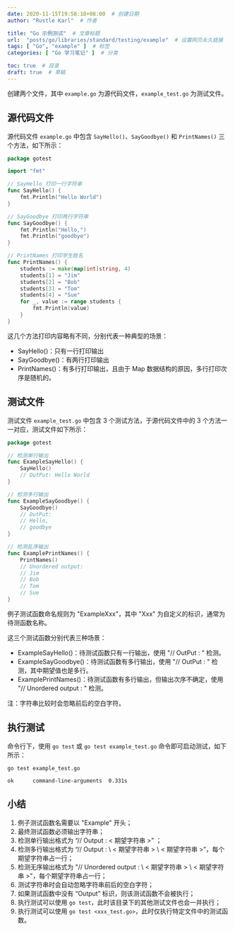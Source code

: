 ```yaml
---
date: 2020-11-15T19:58:18+08:00  # 创建日期
author: "Rustle Karl"  # 作者

title: "Go 示例测试"  # 文章标题
url:  "posts/go/libraries/standard/testing/example"  # 设置网页永久链接
tags: [ "Go", "example" ]  # 标签
categories: [ "Go 学习笔记" ]  # 分类

toc: true  # 目录
draft: true  # 草稿
---
```


创建两个文件，其中 `example.go` 为源代码文件，`example_test.go` 为测试文件。

## 源代码文件

源代码文件 `example.go` 中包含 `SayHello()`、`SayGoodbye()` 和 `PrintNames()` 三个方法，如下所示：

```go
package gotest

import "fmt"

// SayHello 打印一行字符串
func SayHello() {
    fmt.Println("Hello World")
}

// SayGoodbye 打印两行字符串
func SayGoodbye() {
    fmt.Println("Hello,")
    fmt.Println("goodbye")
}

// PrintNames 打印学生姓名
func PrintNames() {
    students := make(map[int]string, 4)
    students[1] = "Jim"
    students[2] = "Bob"
    students[3] = "Tom"
    students[4] = "Sue"
    for _, value := range students {
        fmt.Println(value)
    }
}
```

这几个方法打印内容略有不同，分别代表一种典型的场景：

* SayHello()：只有一行打印输出
* SayGoodbye()：有两行打印输出
* PrintNames()：有多行打印输出，且由于 Map 数据结构的原因，多行打印次序是随机的。

## 测试文件

测试文件 `example_test.go` 中包含 3 个测试方法，于源代码文件中的 3 个方法一一对应，测试文件如下所示：

```go
package gotest

// 检测单行输出
func ExampleSayHello() {
    SayHello()
    // OutPut: Hello World
}

// 检测多行输出
func ExampleSayGoodbye() {
    SayGoodbye()
    // OutPut:
    // Hello,
    // goodbye
}

// 检测乱序输出
func ExamplePrintNames() {
    PrintNames()
    // Unordered output:
    // Jim
    // Bob
    // Tom
    // Sue
}
```

例子测试函数命名规则为 "ExampleXxx"，其中 "Xxx" 为自定义的标识，通常为待测函数名称。

这三个测试函数分别代表三种场景：

* ExampleSayHello()：待测试函数只有一行输出，使用 "// OutPut : " 检测。
* ExampleSayGoodbye()：待测试函数有多行输出，使用 "// OutPut : " 检测，其中期望值也是多行。
* ExamplePrintNames()：待测试函数有多行输出，但输出次序不确定，使用 "// Unordered output : " 检测。

注：字符串比较时会忽略前后的空白字符。

## 执行测试

命令行下，使用 `go test` 或 `go test example_test.go` 命令即可启动测试，如下所示：

```
go test example_test.go
```

```
ok      command-line-arguments  0.331s
```

## 小结

1. 例子测试函数名需要以 "Example" 开头；
2. 最终测试函数必须输出字符串；
3. 检测单行输出格式为 “// Output : < 期望字符串 >” ；
4. 检测多行输出格式为 “// Output : \ < 期望字符串 > \ < 期望字符串 >”，每个期望字符串占一行；
5. 检测无序输出格式为 "// Unordered output : \ < 期望字符串 > \ < 期望字符串 >"，每个期望字符串占一行；
6. 测试字符串时会自动忽略字符串前后的空白字符；
7. 如果测试函数中没有 “Output” 标识，则该测试函数不会被执行；
8. 执行测试可以使用 `go test`，此时该目录下的其他测试文件也会一并执行；
9. 执行测试可以使用 `go test <xxx_test.go>`，此时仅执行特定文件中的测试函数。

```go

```
